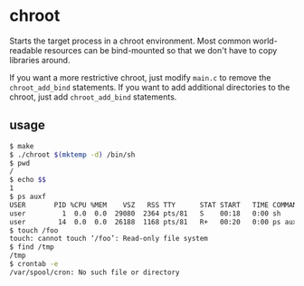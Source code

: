 
# chroot

Starts the target process in a chroot environment.  Most common world-readable resources can be bind-mounted so that we don't have to copy libraries around.

If you want a more restrictive chroot, just modify `main.c` to remove the `chroot_add_bind` statements.  If you want to add additional directories to the chroot, just add `chroot_add_bind` statements.

## usage

```sh
$ make
$ ./chroot $(mktemp -d) /bin/sh
$ pwd
/
$ echo $$
1
$ ps auxf
USER       PID %CPU %MEM    VSZ   RSS TTY      STAT START   TIME COMMAND
user         1  0.0  0.0  29080  2364 pts/81   S    00:18   0:00 sh
user        14  0.0  0.0  26188  1168 pts/81   R+   00:20   0:00 ps auxf
$ touch /foo
touch: cannot touch ‘/foo’: Read-only file system
$ find /tmp
/tmp
$ crontab -e
/var/spool/cron: No such file or directory
```
